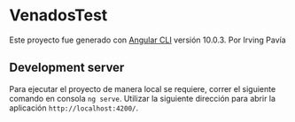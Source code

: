 # VenadosTest
Este proyecto fue generado con [Angular CLI](https://github.com/angular/angular-cli) versión 10.0.3.
Por Irving Pavía 

## Development server

Para ejecutar el proyecto de manera local se requiere, correr el siguiente comando en consola `ng serve`. Utilizar la siguiente dirección para abrir la aplicación `http://localhost:4200/`.



